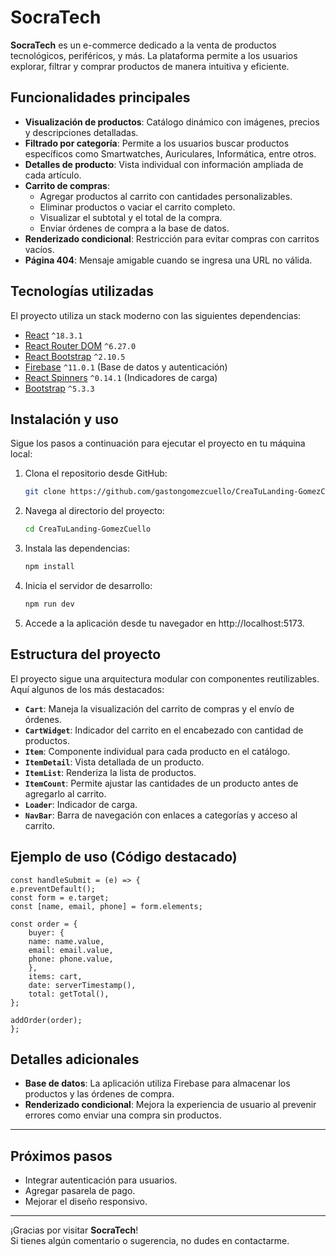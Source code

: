 # SocraTech

**SocraTech** es un e-commerce dedicado a la venta de productos tecnológicos, periféricos, y más. La plataforma permite a los usuarios explorar, filtrar y comprar productos de manera intuitiva y eficiente.

## Funcionalidades principales

- **Visualización de productos**: Catálogo dinámico con imágenes, precios y descripciones detalladas.
- **Filtrado por categoría**: Permite a los usuarios buscar productos específicos como Smartwatches, Auriculares, Informática, entre otros.
- **Detalles de producto**: Vista individual con información ampliada de cada artículo.
- **Carrito de compras**:  
  - Agregar productos al carrito con cantidades personalizables.  
  - Eliminar productos o vaciar el carrito completo.  
  - Visualizar el subtotal y el total de la compra.  
  - Enviar órdenes de compra a la base de datos.  
- **Renderizado condicional**: Restricción para evitar compras con carritos vacíos.  
- **Página 404**: Mensaje amigable cuando se ingresa una URL no válida.

## Tecnologías utilizadas

El proyecto utiliza un stack moderno con las siguientes dependencias:

- [React](https://react.dev) `^18.3.1`
- [React Router DOM](https://reactrouter.com) `^6.27.0`
- [React Bootstrap](https://react-bootstrap.github.io) `^2.10.5`
- [Firebase](https://firebase.google.com) `^11.0.1` (Base de datos y autenticación)
- [React Spinners](https://www.npmjs.com/package/react-spinners) `^0.14.1` (Indicadores de carga)
- [Bootstrap](https://getbootstrap.com) `^5.3.3`

## Instalación y uso

Sigue los pasos a continuación para ejecutar el proyecto en tu máquina local:

1. Clona el repositorio desde GitHub:
   ```bash
   git clone https://github.com/gastongomezcuello/CreaTuLanding-GomezCuello.git
2. Navega al directorio del proyecto:
   ```bash
   cd CreaTuLanding-GomezCuello
3. Instala las dependencias:
   ```bash
   npm install
4. Inicia el servidor de desarrollo:
   ```bash
   npm run dev
5. Accede a la aplicación desde tu navegador en http://localhost:5173.

## Estructura del proyecto

El proyecto sigue una arquitectura modular con componentes reutilizables. Aquí algunos de los más destacados:

- **`Cart`**: Maneja la visualización del carrito de compras y el envío de órdenes.
- **`CartWidget`**: Indicador del carrito en el encabezado con cantidad de productos.
- **`Item`**: Componente individual para cada producto en el catálogo.
- **`ItemDetail`**: Vista detallada de un producto.
- **`ItemList`**: Renderiza la lista de productos.
- **`ItemCount`**: Permite ajustar las cantidades de un producto antes de agregarlo al carrito.
- **`Loader`**: Indicador de carga.
- **`NavBar`**: Barra de navegación con enlaces a categorías y acceso al carrito.

## Ejemplo de uso (Código destacado)


    const handleSubmit = (e) => {
    e.preventDefault();
    const form = e.target;
    const [name, email, phone] = form.elements;

    const order = {
        buyer: {
        name: name.value,
        email: email.value,
        phone: phone.value,
        },
        items: cart,
        date: serverTimestamp(),
        total: getTotal(),
    };

    addOrder(order);
    };

## Detalles adicionales

- **Base de datos**: La aplicación utiliza Firebase para almacenar los productos y las órdenes de compra.
- **Renderizado condicional**: Mejora la experiencia de usuario al prevenir errores como enviar una compra sin productos.

---

## Próximos pasos

- Integrar autenticación para usuarios.
- Agregar pasarela de pago.
- Mejorar el diseño responsivo.

---

¡Gracias por visitar **SocraTech**!  
Si tienes algún comentario o sugerencia, no dudes en contactarme.

